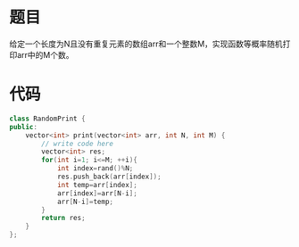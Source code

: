 # 题目
给定一个长度为N且没有重复元素的数组arr和一个整数M，实现函数等概率随机打印arr中的M个数。

# 代码
```cpp
class RandomPrint {
public:
    vector<int> print(vector<int> arr, int N, int M) {
        // write code here
        vector<int> res;
        for(int i=1; i<=M; ++i){
            int index=rand()%N;
            res.push_back(arr[index]);
            int temp=arr[index];
            arr[index]=arr[N-i];
            arr[N-i]=temp;
        }
        return res;
    }
};
```
